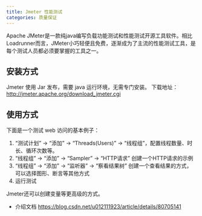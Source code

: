 ```yaml
---
title: Jmeter 性能测试
categories: 质量保证
---
```


Apache JMeter是一款纯java编写负载功能测试和性能测试开源工具软件。相比Loadrunner而言，JMeter小巧轻便且免费，逐渐成为了主流的性能测试工具，是每个测试人员都必须要掌握的工具之一。

## 安装方式

Jmeter 使用 Jar 发布，需要 java 运行环境，无需专门安装。
下载地址：http://jmeter.apache.org/download_jmeter.cgi

## 使用方式

下面是一个测试 web 访问的基本例子：

1. “测试计划” -> “添加” -> “Threads(Users)” -> “线程组”，配置线程数量、时长、循环次数等。
2. “线程组” -> “添加” -> “Sampler” -> “HTTP请求”  创建一个HTTP请求的示例
3. “线程组” -> “添加” -> “监听器” -> “察看结果树” 创建一个查看结果的方式，可以选择图形、断言等其他方式
4. 运行测试

Jmeter还可以创建变量等更高级的方式。

- 介绍文档 https://blog.csdn.net/u012111923/article/details/80705141
